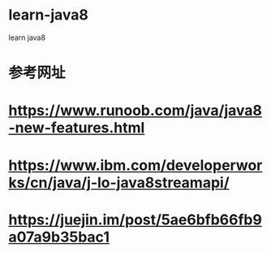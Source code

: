 # learn-java8
learn java8

# 参考网址
# https://www.runoob.com/java/java8-new-features.html
# https://www.ibm.com/developerworks/cn/java/j-lo-java8streamapi/
# https://juejin.im/post/5ae6bfb66fb9a07a9b35bac1
#
